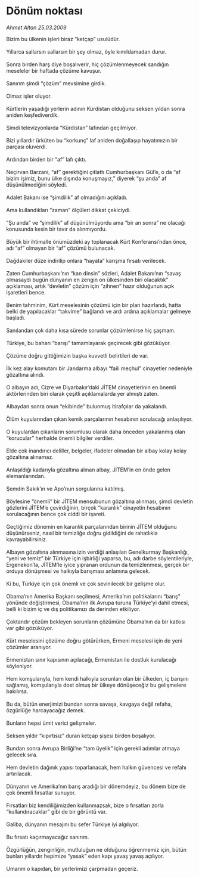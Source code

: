 # Dönüm noktası

*Ahmet Altan 25.03.2009*

<div class="taraf_structure_2col_1zq">
<div class="margen_n">



 <p>Bizim bu ülkenin işleri biraz “ketçap” usulüdür. <br/><br/>Yıllarca sallarsın sallarsın bir şey olmaz, öyle kımıldamadan durur. <br/><br/>Sonra birden harş diye boşalıverir, hiç çözümlenmeyecek sandığın meseleler bir haftada çözüme kavuşur. <br/><br/>Sanırım şimdi “çözüm” mevsimine girdik. <br/><br/>Olmaz işler oluyor. <br/><br/>Kürtlerin yaşadığı yerlerin adının Kürdistan olduğunu seksen yıldan sonra aniden keşfediverdik. <br/><br/>Şimdi televizyonlarda “Kürdistan” lafından geçilmiyor. <br/><br/>Bizi yıllardır ürküten bu “korkunç” laf aniden doğallaşıp hayatımızın bir parçası oluverdi. <br/><br/>Ardından birden bir “af” lafı çıktı. <br/><br/>Neçirvan Barzani, “af” gerektiğini çıtlattı Cumhurbaşkanı Gül’e, o da “af bizim işimiz, bunu ülke dışında konuşmayız,” diyerek “şu anda” af düşünülmediğini söyledi. <br/><br/>Adalet Bakanı ise “şimdilik” af olmadığını açıkladı. <br/><br/>Ama kullandıkları “zaman” ölçüleri dikkat çekiciydi. <br/><br/>“Şu anda” ve “şimdilik” af düşünülmüyordu ama “bir an sonra” ne olacağı konusunda kesin bir tavır da alınmıyordu. <br/><br/>Büyük bir ihtimalle önümüzdeki ay toplanacak Kürt Konferansı’ndan önce, adı “af” olmayan bir “af” çözümü bulunacak. <br/><br/>Dağdakiler düze indirilip onlara “hayata” karışma fırsatı verilecek. <br/><br/>Zaten Cumhurbaşkanı’nın “kan dinsin” sözleri, Adalet Bakanı’nın “savaş olmasaydı bugün dünyanın en zengin on ülkesinden biri olacaktık” açıklaması, artık “devletin” çözüm için “zihnen” hazır olduğunun açık işaretleri bence. <br/><br/>Benim tahminim, Kürt meselesinin çözümü için bir plan hazırlandı, hatta belki de yapılacaklar “takvime” bağlandı ve ardı ardına açıklamalar gelmeye başladı. <br/><br/>Sanılandan çok daha kısa sürede sorunlar çözümlenirse hiç şaşmam. <br/><br/>Türkiye, bu baharı “barışı” tamamlayarak geçirecek gibi gözüküyor. <br/><br/>Çözüme doğru gittiğimizin başka kuvvetli belirtileri de var. <br/><br/>İlk kez alay komutanı bir Jandarma albayı “faili meçhul” cinayetler nedeniyle gözaltına alındı. <br/><br/>O albayın adı, Cizre ve Diyarbakır’daki JİTEM cinayetlerinin en önemli aktörlerinden biri olarak çeşitli açıklamalarda yer almıştı zaten. <br/><br/>Albaydan sonra onun “ekibinde” bulunmuş itirafçılar da yakalandı. <br/><br/>Ölüm kuyularından çıkan kemik parçalarının hesabının sorulacağı anlaşılıyor. <br/><br/>O kuyulardan çıkanların sorumlusu olarak daha önceden yakalanmış olan “korucular” herhalde önemli bilgiler verdiler. <br/><br/>Elde çok inandırıcı deliller, belgeler, ifadeler olmadan bir albay kolay kolay gözaltına alınamaz. <br/><br/>Anlaşıldığı kadarıyla gözaltına alınan albay, JİTEM’in en önde gelen elemanlarından. <br/><br/>Şemdin Sakık’ın ve Apo’nun sorgularına katılmış. <br/><br/>Böylesine “önemli” bir JİTEM mensubunun gözaltına alınması, şimdi devletin gözlerini JİTEM’e çevirdiğinin, birçok “karanlık” cinayetin hesabının sorulacağının bence çok ciddi bir işareti. <br/><br/>Geçtiğimiz dönemin en karanlık parçalarından birinin JİTEM olduğunu düşünürseniz, nasıl bir temizliğe doğru gidildiğini de rahatlıkla kavrayabilirsiniz. <br/><br/>Albayın gözaltına alınmasına izin verdiği anlaşılan Genelkurmay Başkanlığı, “yeni ve temiz” bir Türkiye için işbirliği yaparsa, bu, adı darbe söylentileriyle, Ergenekon’la, JİTEM’le iyice yıpranan ordunun da temizlenmesi, gerçek bir orduya dönüşmesi ve halkıyla barışması anlamına gelecek. <br/><br/>Ki bu, Türkiye için çok önemli ve çok sevinilecek bir gelişme olur. <br/><br/>Obama’nın Amerika Başkanı seçilmesi, Amerika’nın politikalarını “barış” yönünde değiştirmesi, Obama’nın ilk Avrupa turuna Türkiye’yi dahil etmesi, belli ki bizim iç ve dış politikamızı da derinden etkiliyor. <br/><br/>Çoktandır çözüm bekleyen sorunların çözümüne Obama’nın da bir katkısı var gibi gözüküyor. <br/><br/>Kürt meselesini çözüme doğru götürürken, Ermeni meselesi için de yeni çözümler aranıyor. <br/><br/>Ermenistan sınır kapısının açılacağı, Ermenistan ile dostluk kurulacağı söyleniyor. <br/><br/>Hem komşularıyla, hem kendi halkıyla sorunları olan bir ülkeden, iç barışını sağlamış, komşularıyla dost olmuş bir ülkeye dönüşeceğiz bu gelişmelere bakılırsa. <br/><br/>Bu da, bütün enerjimizi bundan sonra savaşa, kavgaya değil refaha, özgürlüğe harcayacağız demek. <br/><br/>Bunların hepsi ümit verici gelişmeler. <br/><br/>Seksen yıldır “kıpırtısız” duran ketçap şişesi birden boşalıyor. <br/><br/>Bundan sonra Avrupa Birliği’ne “tam üyelik” için gerekli adımlar atmaya gelecek sıra. <br/><br/>Hem devletin dağınık yapısı toparlanacak, hem halkın güvencesi ve refahı artırılacak. <br/><br/>Dünyanın ve Amerika’nın barış aradığı bir dönemdeyiz, bu dönem bize de çok önemli fırsatlar sunuyor. <br/><br/>Fırsatları biz kendiliğimizden kullanmazsak, bize o fırsatları zorla “kullandıracaklar” gibi de bir görüntü var. <br/><br/>Galiba, dünyanın mesajını bu sefer Türkiye iyi algılıyor. <br/><br/>Bu fırsatı kaçırmayacağız sanırım. <br/><br/>Özgürlüğün, zenginliğin, mutluluğun ne olduğunu öğrenmemiz için, bütün bunları yıllardır hepimize “yasak” eden kapı yavaş yavaş açılıyor. <br/><br/>Umarım o kapıdan, bir yerlerimizi çarpmadan geçeriz.</p>
<br/>
<br/>
<br/>



<br/>


<div id="taraf_not">
</div>

</div>


</div>
